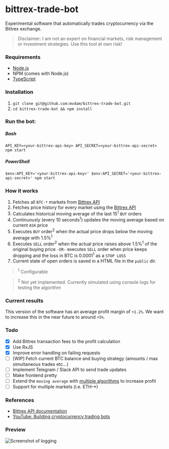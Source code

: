 # bittrex-trade-bot
Experimental software that automatically trades cryptocurrency via the Bittrex exchange.

> Disclaimer: I am not an expert on financial markets, risk management or investment strategies. Use this tool at own risk!

### Requirements
* [Node.js](https://nodejs.org/en/download/)
* NPM (comes with Node.js)
* [TypeScript](https://www.typescriptlang.org/index.html#download-links)

### Installation
1. `git clone git@github.com:mvdam/bittrex-trade-bot.git`
2. `cd bittrex-trade-bot && npm install`

### Run the bot:
##### Bash
`API_KEY=<your-bittrex-api-key> API_SECRET=<your-bittrex-api-secret> npm start`
##### PowerShell
`$env:API_KEY='<your-bittrex-api-key>' $env:API_SECRET='<your-bittrex-api-secret>' npm start`

### How it works
1. Fetches all `BTC-*` markets from [Bittrex API](https://bittrex.com/api/v1.1/public/getmarketsummaries)
2. Fetches price history for every market using the [Bittrex API](https://bittrex.com/api/v1.1/public/getmarkethistory?market=BTC-ETH)
3. Calculates historical moving average of the last 15<sup>1</sup> `BUY` orders
4. Continuously (every 10 seconds<sup>1</sup>) updates the moving average based on current `ASK` price
5. Executes `BUY` order<sup>2</sup> when the actual price drops below the moving average with 1.5%<sup>1</sup>
6. Executes `SELL` order<sup>2</sup> when the actual price raises above 1.5%<sup>1</sup> of the original buying price `-OR-` executes `SELL` order when price keeps dropping and the loss in BTC is 0.0001<sup>1</sup> as a `STOP LOSS`
7. Current state of open orders is saved in a HTML file in the `public` dir.

> <sup>1</sup> Configurable

> <sup>2</sup> Not yet implemented. Currently simulated using console logs for testing the algorithm

### Current results
This version of the software has an average profit margin of `+1.2%`. We want to increase this in the near future to around `+5%`.

### Todo
- [x] Add Bittrex transaction fees to the profit calculation
- [x] Use RxJS
- [x] Improve error handling on failing requests
- [ ] [WIP] Fetch current BTC balance and buying strategy (amounts / max simultaneous trades etc...)
- [ ] Implement Telegram / Slack API to send trade updates
- [ ] Make frontend pretty
- [ ] Extend the `moving average` with [multiple algorithms](https://github.com/oransel/node-talib) to increase profit
- [ ] Support for multiple markets (i.e. ETH-*)

### References
- [Bittrex API documentation](https://bittrex.com/home/api)
- [YouTube: Building cryptocurrency trading bots](https://www.youtube.com/playlist?list=PL2U3qLYtsXsT5QuFQUtxbfj62K3AiLOse)

### Preview
![Screenshot of logging](./misc/preview.png)
